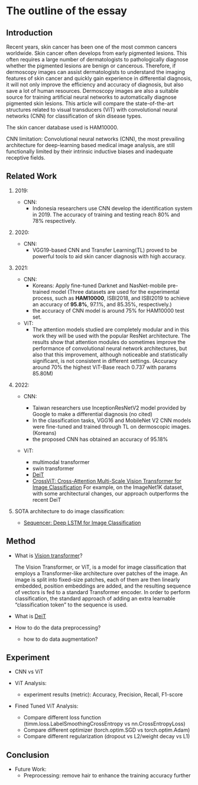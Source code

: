 # The outline of the essay

## Introduction
Recent years, skin cancer has been one of the most common cancers worldwide. Skin cancer often develops from early pigmented lesions. This often requires a large number of dermatologists to pathologically diagnose whether the pigmented lesions are benign or cancerous. Therefore, if dermoscopy images can assist dermatologists to understand the imaging features of skin cancer and quickly gain experience in differential diagnosis, it will not only improve the efficiency and accuracy of diagnosis, but also save a lot of human resources. Dermoscopy images are also a suitable source for training artificial neural networks to automatically diagnose pigmented skin lesions. This article will compare the state-of-the-art structures related to visual transducers (ViT) with convolutional neural networks (CNN) for classification of skin disease types.

The skin cancer database used is HAM10000. 

CNN limitation: Convolutional neural networks (CNN), the most prevailing architecture for deep-learning based medical image analysis, are still functionally limited by their intrinsic inductive biases and inadequate receptive fields.




## Related Work
1. 2019: 
    - CNN: 
        - Indonesia researchers use CNN develop the identification system in 2019. The accuracy of training and testing reach 80% and 78% respectively.
2. 2020: 
    - CNN:
        - VGG19-based CNN and Transfer Learning(TL) proved to be powerful tools to aid skin cancer diagnosis with high accuracy.

3. 2021: 
    - CNN: 
        - Koreans: Apply fine-tuned Darknet and NasNet-mobile pre-trained model (Three datasets are used for the experimental process, such as **HAM10000**, ISBI2018, and ISBI2019 to achieve an accuracy of **95.8%**, 97.1%, and 85.35%, respectively.)
        - the accuracy of CNN model is around 75% for HAM10000 test set. 
    - ViT:
        - The attention models studied are completely modular and in this work they will be used with the popular ResNet architecture. The results show that attention modules do sometimes improve the performance of convolutional neural network architectures, but also that this improvement, although noticeable and statistically significant, is not consistent in different settings. (Accuracy around 70% the highest ViT-Base reach 0.737 with params 85.80M)

4. 2022: 
    - CNN: 
        - Taiwan researchers use InceptionResNetV2 model provided by Google to make a differential diagnosis (no cited)
        - In the classification tasks, VGG16 and MobileNet V2 CNN models were fine-tuned and trained through TL on dermoscopic images. (Koreans)
        - the proposed CNN has obtained an accuracy of 95.18%
    
    - ViT:
        - multimodal transformer
        - swin transformer
        - [DeiT](https://paperswithcode.com/paper/deit-iii-revenge-of-the-vit)
        - [CrossViT: Cross-Attention Multi-Scale Vision Transformer for Image Classification](https://paperswithcode.com/paper/2103-14899) For example, on the ImageNet1K dataset, with some architectural changes, our approach outperforms the recent DeiT

5. SOTA architecture to do image classification:
    - [Sequencer: Deep LSTM for Image Classification](https://paperswithcode.com/paper/sequencer-deep-lstm-for-image-classification)


## Method
- What is [Vision transformer](https://paperswithcode.com/method/vision-transformer)?

    The Vision Transformer, or ViT, is a model for image classification that employs a Transformer-like architecture over patches of the image. An image is split into fixed-size patches, each of them are then linearly embedded, position embeddings are added, and the resulting sequence of vectors is fed to a standard Transformer encoder. In order to perform classification, the standard approach of adding an extra learnable “classification token” to the sequence is used.

- What is [DeiT](https://paperswithcode.com/paper/deit-iii-revenge-of-the-vit)


- How to do the data preprocessing?

    - how to do data augmentation?






## Experiment
- CNN vs ViT

- ViT Analysis:
    - experiment results (metric): Accuracy, Precision, Recall, F1-score

- Fined Tuned ViT Analysis:
    - Compare different loss function (timm.loss.LabelSmoothingCrossEntropy vs nn.CrossEntropyLoss)
    - Compare different optimizer (torch.optim.SGD vs torch.optim.Adam)
    - Compare different regularization (dropout vs L2/weight decay vs L1)
     
     


## Conclusion 
- Future Work:
    - Preprocessing: remove hair to enhance the training accuracy further
    
